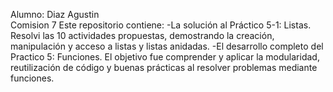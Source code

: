 Alumno: Diaz Agustin  
Comision 7 
Este repositorio contiene:
-La solución al Práctico 5-1: Listas. Resolvi las 10 actividades propuestas, demostrando la creación, manipulación y acceso a listas y listas anidadas.
-El desarrollo completo del Practico 5: Funciones. El objetivo fue comprender y aplicar la modularidad, reutilización de código y buenas prácticas al resolver problemas mediante funciones.
